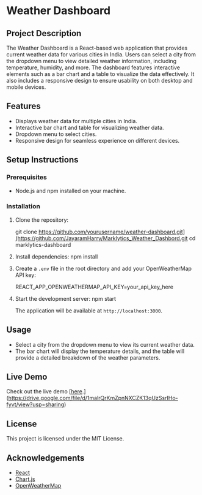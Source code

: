 # Weather Dashboard

## Project Description
The Weather Dashboard is a React-based web application that provides current weather data for various cities in India. Users can select a city from the dropdown menu to view detailed weather information, including temperature, humidity, and more. The dashboard features interactive elements such as a bar chart and a table to visualize the data effectively. It also includes a responsive design to ensure usability on both desktop and mobile devices.

## Features
- Displays weather data for multiple cities in India.
- Interactive bar chart and table for visualizing weather data.
- Dropdown menu to select cities.
- Responsive design for seamless experience on different devices.

## Setup Instructions

### Prerequisites
- Node.js and npm installed on your machine.

### Installation

1. Clone the repository:

    git clone https://github.com/yourusername/weather-dashboard.git](https://github.com/JayaramHarry/Marklytics_Weather_Dashbord.git
   cd marklytics-dashboard
  

3. Install dependencies:
    npm install

4. Create a `.env` file in the root directory and add your OpenWeatherMap API key:

    REACT_APP_OPENWEATHERMAP_API_KEY=your_api_key_here

5. Start the development server:
    npm start

    The application will be available at `http://localhost:3000`.

## Usage
- Select a city from the dropdown menu to view its current weather data.
- The bar chart will display the temperature details, and the table will provide a detailed breakdown of the weather parameters.


## Live Demo
Check out the live demo [[here](https://your-live-demo-link.com).](https://drive.google.com/file/d/1malrQrKmZpnNXCZK13qUzSsrIHo-fyvt/view?usp=sharing)

## License
This project is licensed under the MIT License.

## Acknowledgements
- [React](https://reactjs.org/)
- [Chart.js](https://www.chartjs.org/)
- [OpenWeatherMap](https://openweathermap.org/)
